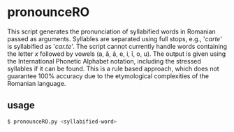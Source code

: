 # pronounceRO

This script generates the pronunciation of syllabified words in Romanian passed as arguments. Syllables are separated using full stops, e.g., '*carte*' is syllabified as '*car.te*'.
The script cannot currently handle words containing the letter *x* followed by vowels (a, ă, â, e, i, î, o, u).
The output is given using the International Phonetic Alphabet notation, including the stressed syllables if it can be found.
This is a rule based approach, which does not guarantee 100% accuracy due to the etymological complexities of the Romanian language.

## usage
```sh
$ pronounceRO.py <syllabified-word>
```

